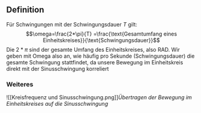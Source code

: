 ## Definition
Für Schwingungen mit der Schwingungsdauer $T$ gilt: $$\omega=\frac{2*\pi}{T} =\frac{\text{Gesamtumfang eines Einheitskreises}}{\text{Schwingungsdauer}}$$Die $2*\pi$ sind der gesamte Umfang des Einheitskreises, also RAD. Wir geben mit Omega also an, wie häufig pro Sekunde (Schwingungsdauer) die gesamte Schwingung stattfindet, da unsere Bewegung im Einheitskreis direkt mit der Sinusschwingung korreliert   


### Weiteres
![[Kreisfrequenz und Sinusschwingung.png]]_Übertragen der Bewegung im Einheitskreises auf die Sinusschwingung_ 